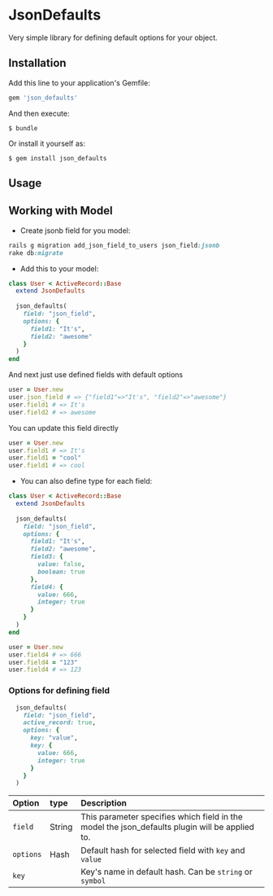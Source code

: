 # JsonDefaults

Very simple library for defining default options for your object.

## Installation

Add this line to your application's Gemfile:

```ruby
gem 'json_defaults'
```

And then execute:

    $ bundle

Or install it yourself as:

    $ gem install json_defaults

## Usage

Working with Model
------------------------

- Create jsonb field for you model:

```ruby
rails g migration add_json_field_to_users json_field:jsonb
rake db:migrate
```

- Add this to your model:

```ruby
class User < ActiveRecord::Base
  extend JsonDefaults
  
  json_defaults(
    field: "json_field", 
    options: {
      field1: "It's",
      field2: "awesome"
    }
  )
end
```
And next just use defined fields with default options

```ruby
user = User.new
user.json_field # => {"field1"=>"It's", "field2"=>"awesome"}
user.field1 # => It's
user.field2 # => awesome
```
You can update this field directly

```ruby
user = User.new
user.field1 # => It's
user.field1 = "cool" 
user.field1 # => cool
```

- You can also define type for each field:

```ruby
class User < ActiveRecord::Base
  extend JsonDefaults
  
  json_defaults(
    field: "json_field", 
    options: {
      field1: "It's",
      field2: "awesome",
      field3: {
        value: false,
        boolean: true
      },
      field4: {
        value: 666,
        integer: true
      }
    }
  )
end
```

```ruby
user = User.new
user.field4 # => 666
user.field4 = "123" 
user.field4 # => 123
```

### Options for defining field

```ruby
  json_defaults(
    field: "json_field", 
    active_record: true,
    options: {
      key: "value",
      key: {
        value: 666,
        integer: true
      }
    }
  )
```

| Option | type | Description |
| :--- | :--- | :--- |
| `field` |String| This parameter specifies which field in the model the json_defaults plugin will be applied to. |
| `options` |Hash| Default hash for selected field with ```key``` and ```value``` |
| `key` || Key's name in default hash. Can be ```string``` or ```symbol```|

